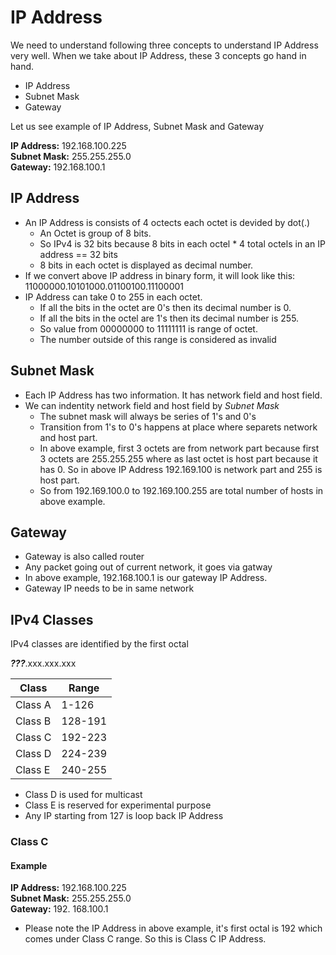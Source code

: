 # IP Address

We need to understand following three concepts to understand IP Address very well. When we take about IP Address, these 3 concepts go hand in hand.

- IP Address
- Subnet Mask
- Gateway

Let us see example of IP Address, Subnet Mask and Gateway

**IP Address:** 192.168.100.225 </br>
**Subnet Mask:** 255.255.255.0 </br>
**Gateway:** 192.168.100.1 </br>

## IP Address

- An IP Address is consists of 4 octects each octet is devided by dot(.)
    - An Octet is group of 8 bits.
    - So IPv4 is 32 bits because 8 bits in each octel * 4 total octels in an IP address == 32 bits
    - 8 bits in each octet is displayed as decimal number. 
- If we convert above IP address in binary form, it will look like this: 11000000.10101000.01100100.11100001
- IP Address can take 0 to 255 in each octet.
    - If all the bits in the octet are 0's then its decimal number is 0.
    - If all the bits in the octel are 1's then its decimal number is 255.
    - So value from 00000000 to 11111111 is range of octet.
    - The number outside of this range is considered as invalid

## Subnet Mask

- Each IP Address has two information. It has network field and host field.
- We can indentity network field and host field by *Subnet Mask*
    - The subnet mask will always be series of 1's and 0's
    - Transition from 1's to 0's happens at place where separets network and host part.
    - In above example, first 3 octets are from network part because first 3 octets are 255.255.255 where as last octet is host part because it has 0. So in above IP Address 192.169.100 is network part and 255 is host part.
    - So from 192.169.100.0 to 192.169.100.255 are total number of hosts in above example. 

    
## Gateway

- Gateway is also called router
- Any packet going out of current network, it goes via gatway
- In above example, 192.168.100.1 is our gateway IP Address.
- Gateway IP needs to be in same network


## IPv4 Classes

IPv4 classes are identified by the first octal

***???***.xxx.xxx.xxx

| Class   | Range   |
|---------|---------|
| Class A | 1-126   |
| Class B | 128-191 |
| Class C | 192-223 |
| Class D | 224-239 |
| Class E | 240-255 |

- Class D is used for multicast
- Class E is reserved for experimental purpose
- Any IP starting from 127 is loop back IP Address

### Class C

#### Example

**IP Address:** 192.168.100.225<br>
**Subnet Mask:** 255.255.255.0<br>
**Gateway:** 192. 168.100.1<br>

- Please note the IP Address in above example, it's first octal is 192 which comes under Class C range. So this is Class C IP Address.



